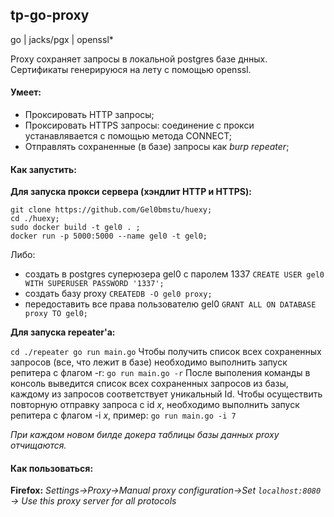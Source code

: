 ## tp-go-proxy
go | jacks/pgx | openssl*

Proxy сохраняет запросы в локальной postgres базе днных.
Сертификаты генерируюся на лету с помощью openssl.

#### Умеет:
- Проксировать HTTP запросы;
- Проксировать HTTPS запросы: соединение с прокси устанавлявается с помощью метода CONNECT;
- Отправлять сохраненные (в базе) запросы как *burp repeater*;

#### Как запустить:
**Для запуска прокси сервера (хэндлит HTTP и HTTPS):**

```
git clone https://github.com/Gel0bmstu/huexy; 
cd ./huexy; 
sudo docker build -t gel0 . ;
docker run -p 5000:5000 --name gel0 -t gel0;
```

Либо: 
- создать в postgres суперюзера gel0 с паролем 1337
`CREATE USER gel0 WITH SUPERUSER PASSWORD '1337';`
- создать базу proxy
`CREATEDB -O gel0 proxy;`
- передоставить все права пользователю gel0
`GRANT ALL ON DATABASE proxy TO gel0;`

**Для запуска repeater'a:**

`
	cd ./repeater
	go run main.go
`
Чтобы получить список всех сохраненных запросов (все, что лежит в базе) необходимо выполнить запуск репитера с флагом -r:
`go run main.go -r`
После выполения команды в консоль выведится список всех сохраненных запросов из базы, каждому из запросов соответствует уникальный Id. Чтобы осуществить повторную отправку запроса с id *x*, необходимо выполнить запуск репитера с флагом -i *x*, пример:
`go run main.go -i 7`

*При каждом новом билде докера таблицы базы данных proxy отчищаются.*

#### Как пользоваться:

**Firefox:**
*Settings->Proxy->Manual proxy configuration->Set `localhost:8080` -> Use this proxy server for all protocols*
